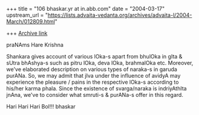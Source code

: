 +++
title = "106 bhaskar.yr at in.abb.com"
date = "2004-03-17"
upstream_url = "https://lists.advaita-vedanta.org/archives/advaita-l/2004-March/012809.html"

+++
[Archive link](https://lists.advaita-vedanta.org/archives/advaita-l/2004-March/012809.html)


praNAms
Hare Krishna

Shankara gives account of various lOka-s apart from bhulOka in gIta & sUtra
bhAshya-s such as  pitru lOka, deva lOka, brahmalOka etc.  Moreover, we've
elaborated description on various types of naraka-s in garuda purANa.  So,
we may admit that jIva under the influence of avidyA may experience the
pleasure / pains in the respective lOka-s according to his/her karma phala.
Since the existence of svarga/naraka is indriyAthIta jnAna,  we've to
consider what smruti-s & purANa-s offer in this regard.

Hari Hari Hari Bol!!!
bhaskar



